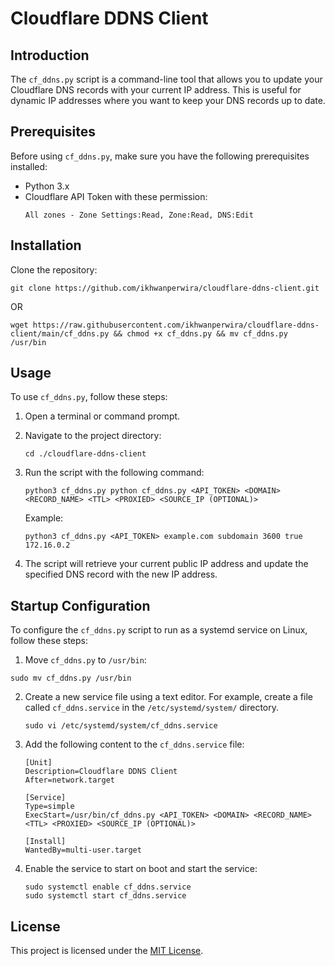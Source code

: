 # Cloudflare DDNS Client

## Introduction
The `cf_ddns.py` script is a command-line tool that allows you to update your Cloudflare DNS records with your current IP address. This is useful for dynamic IP addresses where you want to keep your DNS records up to date.

## Prerequisites
Before using `cf_ddns.py`, make sure you have the following prerequisites installed:

- Python 3.x
- Cloudflare API Token with these permission:
  ```
  All zones - Zone Settings:Read, Zone:Read, DNS:Edit
  ```

## Installation
Clone the repository:
  ```shell
  git clone https://github.com/ikhwanperwira/cloudflare-ddns-client.git
  ```

  OR

  ```shell
  wget https://raw.githubusercontent.com/ikhwanperwira/cloudflare-ddns-client/main/cf_ddns.py && chmod +x cf_ddns.py && mv cf_ddns.py /usr/bin
  ```

## Usage
To use `cf_ddns.py`, follow these steps:

1. Open a terminal or command prompt.

2. Navigate to the project directory:
    ```shell
    cd ./cloudflare-ddns-client
    ```

3. Run the script with the following command:
    ```shell
    python3 cf_ddns.py python cf_ddns.py <API_TOKEN> <DOMAIN> <RECORD_NAME> <TTL> <PROXIED> <SOURCE_IP (OPTIONAL)>
    ```

    Example:
    ```shell
    python3 cf_ddns.py <API_TOKEN> example.com subdomain 3600 true 172.16.0.2
    ```

4. The script will retrieve your current public IP address and update the specified DNS record with the new IP address.

## Startup Configuration

To configure the `cf_ddns.py` script to run as a systemd service on Linux, follow these steps:

1. Move `cf_ddns.py` to `/usr/bin`:
  ```shell
  sudo mv cf_ddns.py /usr/bin
  ```

2. Create a new service file using a text editor. For example, create a file called `cf_ddns.service` in the `/etc/systemd/system/` directory.
    ```shell
    sudo vi /etc/systemd/system/cf_ddns.service
    ```

3. Add the following content to the `cf_ddns.service` file:
    ```
    [Unit]
    Description=Cloudflare DDNS Client
    After=network.target

    [Service]
    Type=simple
    ExecStart=/usr/bin/cf_ddns.py <API_TOKEN> <DOMAIN> <RECORD_NAME> <TTL> <PROXIED> <SOURCE_IP (OPTIONAL)>

    [Install]
    WantedBy=multi-user.target
    ```

4. Enable the service to start on boot and start the service:
    ```shell
    sudo systemctl enable cf_ddns.service
    sudo systemctl start cf_ddns.service
    ```

## License
This project is licensed under the [MIT License](LICENSE).